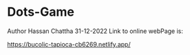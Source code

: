 # Dots-Game
Author
Hassan Chattha
31-12-2022
Link to online webPage is:

https://bucolic-tapioca-cb6269.netlify.app/
